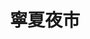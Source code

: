 ---
title: "寧夏夜市"
description: "台北市寧夏夜市夜市王美食賽事資訊，收錄雞排、蚵仔煎、臭豆腐、甜點等多項排名與店家資訊，帶你探索台北在地美味。"
keywords:
  - 夜市王
  - 宁夏夜市
  - 台灣美食
  - 台北市美食
custom_css: "/css/events/the-king-of-night-market/vendor-list.css"
type: "the-king-of-night-market"
layout: "vendor-list"
datePublished: "2025-06-02"
dateModified: "2025-06-14"

events:
  - type: "雞排"
    rank: "第六名"
    name: "FUN SUN G"
    address: "台北市大同區寧夏夜市071號攤位"
    google_map: "https://maps.app.goo.gl/qnCLBPTRvzPjwGy46"
    footinder: "https://footinder.com.tw/%E5%8F%B0%E5%8C%97%E5%B8%82%E5%A4%A7%E5%90%8C%E5%8D%80/129817/"
    description: "夜市王雞排項目，第六名，寧夏夜市FUN SUN G"
  - type: "蚵仔煎"
    rank: "第五名"
    name: "圓環邊蚵仔煎"
    address: "台北市大同區寧夏路46號"
    google_map: "https://maps.app.goo.gl/dcsLBAgdZbyVhtkRA"
    footinder: "https://footinder.com.tw/%E5%8F%B0%E5%8C%97%E5%B8%82%E5%A4%A7%E5%90%8C%E5%8D%80/167062/"
    description: "夜市王蚵仔煎項目，第五名，寧夏夜市圓環邊蚵仔煎"
  - type: "臭豆腐"
    rank: "第五名"
    name: "李掌伯"
    address: "台北市大同區寧夏路22之9號"
    google_map: "https://maps.app.goo.gl/ohNuvv8QAHSrHU1j9"
    footinder: "https://footinder.com.tw/%e5%8f%b0%e5%8c%97%e5%b8%82%e5%a4%a7%e5%90%8c%e5%8d%80/35027/"
    description: "夜市王臭豆腐項目，第五名，寧夏夜市李掌伯"
  - type: "甜點"
    rank: "第四名"
    name: "林振櫂燒麻糬"
    address: "台北市大同區寧夏路97號攤位"
    google_map: "https://maps.app.goo.gl/vRnxEvs7Fo93i8mB8"
    footinder: "https://footinder.com.tw/%E5%8F%B0%E5%8C%97%E5%B8%82%E5%A4%A7%E5%90%8C%E5%8D%80/109440/"
    description: "夜市王甜點項目，第四名，寧夏夜市林振櫂燒麻糬"
  - type: "牛肉"
    rank: "第二名"
    name: "飄香牛肉麵館"
    address: "台北市大同區寧夏路12號1樓"
    google_map: "https://maps.app.goo.gl/v7AqZQA1at1RPTEV6"
    footinder: "https://footinder.com.tw/%e5%8f%b0%e5%8c%97%e5%b8%82%e5%a4%a7%e5%90%8c%e5%8d%80/30406/"
    description: "夜市王牛肉項目，第二名，寧夏夜市飄香牛肉麵館"
  - type: "海鮮"
    rank: "第七名"
    name: "先來厚到章魚燒"
    address: "台北市大同區寧夏路007號攤位"
    google_map: "https://maps.app.goo.gl/7sfCpfBRAakBzhjh7"
    footinder: "https://footinder.com.tw/%E5%8F%B0%E5%8C%97%E5%B8%82%E5%A4%A7%E5%90%8C%E5%8D%80/362111/"
    description: "夜市王海鮮項目，第七名，寧夏夜市先來厚到章魚燒"
---